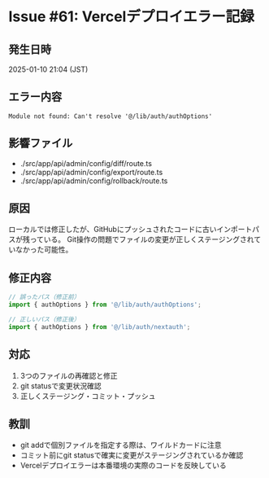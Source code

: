 # Issue #61: Vercelデプロイエラー記録

## 発生日時

2025-01-10 21:04 (JST)

## エラー内容

```
Module not found: Can't resolve '@/lib/auth/authOptions'
```

## 影響ファイル

- ./src/app/api/admin/config/diff/route.ts
- ./src/app/api/admin/config/export/route.ts
- ./src/app/api/admin/config/rollback/route.ts

## 原因

ローカルでは修正したが、GitHubにプッシュされたコードに古いインポートパスが残っている。
Git操作の問題でファイルの変更が正しくステージングされていなかった可能性。

## 修正内容

```typescript
// 誤ったパス（修正前）
import { authOptions } from '@/lib/auth/authOptions';

// 正しいパス（修正後）
import { authOptions } from '@/lib/auth/nextauth';
```

## 対応

1. 3つのファイルの再確認と修正
2. git statusで変更状況確認
3. 正しくステージング・コミット・プッシュ

## 教訓

- git addで個別ファイルを指定する際は、ワイルドカードに注意
- コミット前にgit statusで確実に変更がステージングされているか確認
- Vercelデプロイエラーは本番環境の実際のコードを反映している
